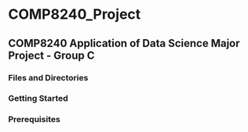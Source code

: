 # COMP8240_Project
## COMP8240 Application of Data Science Major Project - Group C

### Files and Directories


### Getting Started


### Prerequisites

